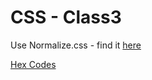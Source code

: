 # CSS - Class3

Use Normalize.css - find it [here](https://necolas.github.io/normalize.css/7.0.0/normalize.css)

[Hex Codes](http://htmlcolorcodes.com/)
